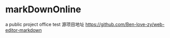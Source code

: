 # markDownOnline
a public project
office test
源项目地址
https://github.com/Ben-love-zy/web-editor-markdown